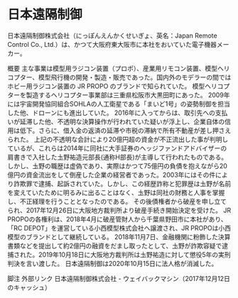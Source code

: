 # 日本遠隔制御

日本遠隔制御株式会社（にっぽんえんかくせいぎょ、英名：Japan Remote Control Co., Ltd.）は、かつて大阪府東大阪市に本社をおいていた電子機器メーカー。

概要
主な事業は模型用ラジコン装置（プロポ）、産業用リモコン装置、模型ヘリコプター、模型飛行機の開発・製造・販売であった。国内外のモデラーの間ではホビー用ラジコン装置の JR PROPO のブランドで知られていた。
模型ヘリコプターを製造するヘリコプター事業部は三重県松阪市大黒田町にあった。
2009年には宇宙開発協同組合SOHLAの人工衛星である「まいど1号」の姿勢制御を担当した他、ドローンにも進出していた。
2016年に入ってからは、取引先への支払いが延滞した他、不透明な決算操作が行われていた疑いが浮上し、企業自体の信用は低下。さらに、借入金の返済の延滞や市税の滞納で所有不動産が差し押さえられた。
上記の不透明な会計により20億円超の資金が不正流出した事が判明しているが、これらは2014年に同社に大手証券のヘッジファンドアドバイザーの肩書きで入社した圡野祐造元部長(通称H部長)が主導して行われたものである。しかし、圡野の職歴は虚偽であり、実際はかつて75億円の負債を抱えながら20億円の資金流出をして倒産した企業の経営者であった。2003年にはその件により詐欺罪で逮捕、起訴されていた。しかし、この経歴詐称と犯罪歴は圡野が名前を変えていたために明るみに出ることはなく、圡野は同社の財務と人事を掌握し、不正経理を行うこととなったのである。
その後債権者から破産を申し立てられ、2017年12月26日に大阪地方裁判所より破産手続き開始決定を受けた。 
JR PROPOの各権利は、2018年4月に破産管財人から千葉県野田市に本社があり、「RC DEPOT」を運営している小西模型株式会社へ譲渡され、JR PROPOは小西模型のブランドとして継続している。
2018年11月7日、金融機関に粉飾した決算書類などを提出して約2億円の融資をだまし取ったとして、圡野が詐欺容疑で逮捕された。2019年10月18日に大阪地方裁判所は圡野祐造に対して懲役5年の実刑判決を言い渡した。
日本遠隔制御は2020年10月15日に法人格が消滅した。

脚注
外部リンク
日本遠隔制御株式会社 - ウェイバックマシン（2017年12月12日のキャッシュ）
